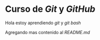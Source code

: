 # Curso de _Git_ y _GitHub_

Hola estoy aprendiendo _git_ y _git bash_

Agregando mas contenido al _README.md_
